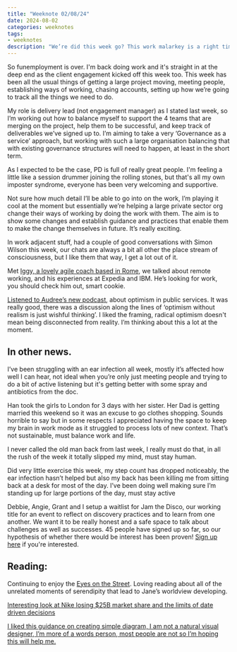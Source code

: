 ```yaml
---
title: "Weeknote 02/08/24"
date: 2024-08-02
categories: weeknotes
tags:
- weeknotes
description: "We’re did this week go? This work malarkey is a right time sink!"
---
```

So funemployment is over. I'm back doing work and it's straight in at the deep end as the client engagement kicked off this week too. This week has been all the usual things of getting a large project moving, meeting people, establishing ways of working, chasing accounts, setting up how we’re going to track all the things we need to do.

My role is delivery lead (not engagement manager) as I stated last week, so I’m working out how to balance myself to support the 4 teams that are merging on the project, help them to be successful, and keep track of deliverables we’ve signed up to. I’m aiming to take a very ‘Governance as a service’ approach, but working with such a large organisation balancing that with existing governance structures will need to happen, at least in the short term.

As I expected to be the case, PD is full of really great people. I'm feeling a little like a session drummer joining the rolling stones, but that's all my own imposter syndrome, everyone has been very welcoming and supportive.

Not sure how much detail I’ll be able to go into on the work, I’m playing it cool at the moment but essentially we’re helping a large private sector org change their ways of working by doing the work with them. The aim is to show some changes and establish guidance and practices that enable them to make the change themselves in future. It’s really exciting.

In work adjacent stuff, had a couple of good conversations with Simon Wilson this week, our chats are always a bit all other the place stream of consciousness, but I like them that way, I get a lot out of it.

Met [Iggy, a lovely agile coach based in Rome](https://www.linkedin.com/in/ignaziodadduzio), we talked about remote working, and his experiences at Expedia and IBM. He’s looking for work, you should check him out, smart cookie.

[Listened to Audree’s new podcast](https://open.spotify.com/episode/0vW8wJlh9rIwQ0aR5J0BJL?nd=1&dlsi=896e4147723c4e96), about optimism in public services. It was really good, there was a discussion along the lines of ‘optimism without realism is just wishful thinking’. I liked the framing, radical optimism doesn't mean being disconnected from reality. I’m thinking about this a lot at the moment.
## In other news.

I’ve been struggling with an ear infection all week, mostly it’s affected how well I can hear, not ideal when you’re only just meeting people and trying to do a bit of active listening but it's getting better with some spray and antibiotics from the doc.

Han took the girls to London for 3 days with her sister. Her Dad is getting married this weekend so it was an excuse to go clothes shopping. Sounds horrible to say but in some respects I appreciated having the space to keep my brain in work mode as it struggled to process lots of new context. That’s not sustainable, must balance work and life.

I never called the old man back from last week, I really must do that, in all the rush of the week it totally slipped my mind, must stay human.

Did very little exercise this week, my step count has dropped noticeably, the ear infection hasn’t helped but also my back has been killing me from sitting back at a desk for most of the day. I’ve been doing well making sure I’m standing up for large portions of the day, must stay active

Debbie, Angie, Grant and I setup a waitlist for Jam the Disco, our working title for an event to reflect on discovery practices and to learn from one another. We want it to be really honest and a safe space to talk about challenges as well as successes. 45 people have signed up so far, so our hypothesis of whether there would be interest has been proven! [Sign up here](https://forms.gle/1ck99VFHTys8Ngun8) if you're interested.

## Reading:

Continuing to enjoy the [Eyes on the Street](https://www.goodreads.com/book/show/28185958-eyes-on-the-street). Loving reading about all of the unrelated moments of serendipity that lead to Jane’s worldview developing.

[Interesting look at Nike losing $25B market share and the limits of date driven decisions](https://uxdesign.cc/nikes-25b-blunder-shows-us-the-limits-of-data-driven-ad30b6e3d938)

[I liked this guidance on creating simple diagram, I am not a natural visual designer, I’m more of a words person, most people are not so I’m hoping this will help me.](https://www.mynameismartin.co.uk/blog/simple-diagrams-to-sell-ideas?ref=newsletter.digitalbydefault.jobs)

